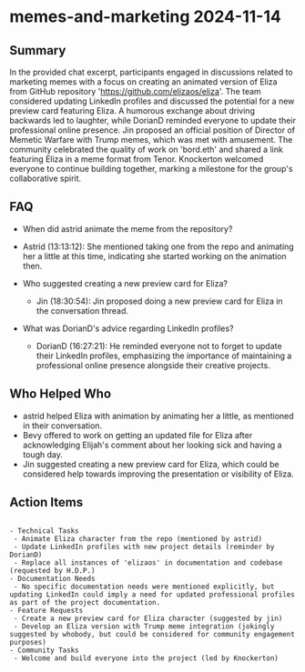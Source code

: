 # memes-and-marketing 2024-11-14

## Summary

In the provided chat excerpt, participants engaged in discussions related to marketing memes with a focus on creating an animated version of Eliza from GitHub repository 'https://github.com/elizaos/eliza'. The team considered updating LinkedIn profiles and discussed the potential for a new preview card featuring Eliza. A humorous exchange about driving backwards led to laughter, while DorianD reminded everyone to update their professional online presence. Jin proposed an official position of Director of Memetic Warfare with Trump memes, which was met with amusement. The community celebrated the quality of work on 'bord.eth' and shared a link featuring Eliza in a meme format from Tenor. Knockerton welcomed everyone to continue building together, marking a milestone for the group's collaborative spirit.

## FAQ

- When did astrid animate the meme from the repository?
- Astrid (13:13:12): She mentioned taking one from the repo and animating her a little at this time, indicating she started working on the animation then.

- Who suggested creating a new preview card for Eliza?

    - Jin (18:30:54): Jin proposed doing a new preview card for Eliza in the conversation thread.

- What was DorianD's advice regarding LinkedIn profiles?
    - DorianD (16:27:21): He reminded everyone not to forget to update their LinkedIn profiles, emphasizing the importance of maintaining a professional online presence alongside their creative projects.

## Who Helped Who

- astrid helped Eliza with animation by animating her a little, as mentioned in their conversation.
- Bevy offered to work on getting an updated file for Eliza after acknowledging Elijah's comment about her looking sick and having a tough day.
- Jin suggested creating a new preview card for Eliza, which could be considered help towards improving the presentation or visibility of Eliza.

## Action Items

```

- Technical Tasks
 - Animate Eliza character from the repo (mentioned by astrid)
 - Update LinkedIn profiles with new project details (reminder by DorianD)
 - Replace all instances of 'elizaos' in documentation and codebase (requested by H.D.P.)
- Documentation Needs
 - No specific documentation needs were mentioned explicitly, but updating LinkedIn could imply a need for updated professional profiles as part of the project documentation.
- Feature Requests
 - Create a new preview card for Eliza character (suggested by jin)
 - Develop an Eliza version with Trump meme integration (jokingly suggested by whobody, but could be considered for community engagement purposes)
- Community Tasks
 - Welcome and build everyone into the project (led by Knockerton)
```
